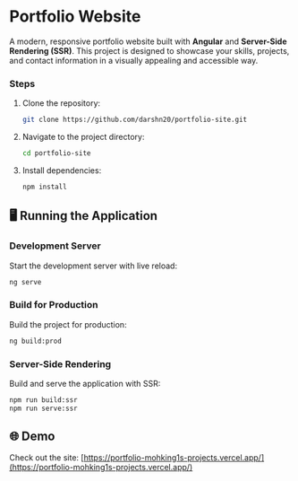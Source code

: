 # Portfolio Website

A modern, responsive portfolio website built with **Angular** and **Server-Side Rendering (SSR)**. This project is designed to showcase your skills, projects, and contact information in a visually appealing and accessible way.

### Steps
1. Clone the repository:
   ```bash
   git clone https://github.com/darshn20/portfolio-site.git
   ```
2. Navigate to the project directory:
   ```bash
   cd portfolio-site
   ```
3. Install dependencies:
   ```bash
   npm install
   ```


## 🖥️ Running the Application

### Development Server
Start the development server with live reload:
```bash
ng serve
```

### Build for Production
Build the project for production:
```bash
ng build:prod
```

### Server-Side Rendering
Build and serve the application with SSR:
```bash
npm run build:ssr
npm run serve:ssr
```

## 🌐 Demo

Check out the site: [https://portfolio-mohking1s-projects.vercel.app/](https://portfolio-mohking1s-projects.vercel.app/)

